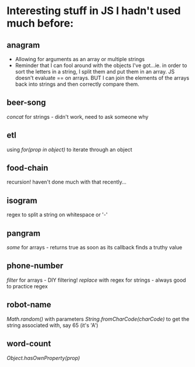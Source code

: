 # Interesting stuff in JS I hadn't used much before:

## anagram
 - Allowing for arguments as an array or multiple strings
 - Reminder that I can fool around with the objects I've got...ie. in order to sort the letters in a string, I split them and put them in an array. JS doesn't evaluate == on arrays. BUT I can join the elements of the arrays back into strings and then correctly compare them. 

## beer-song
*concat* for strings - didn't work, need to ask someone why

## etl
using *for(prop in object)* to iterate through an object

## food-chain
recursion! haven't done much with that recently...

## isogram
regex to split a string on whitespace or '-'

## pangram 
*some* for arrays - returns true as soon as its callback finds a truthy value

## phone-number
*filter* for arrays - DIY filtering!
*replace* with regex for strings - always good to practice regex

## robot-name
*Math.random()* with parameters
*String.fromCharCode(charCode)* to get the string associated with, say 65 (it's 'A')

## word-count 
*Object.hasOwnProperty(prop)*

